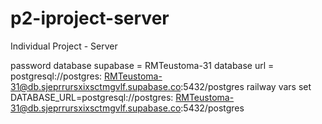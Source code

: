 # p2-iproject-server
Individual Project - Server

password database supabase =  RMTeustoma-31
database url = postgresql://postgres: RMTeustoma-31@db.sjeprrursxixsctmgvlf.supabase.co:5432/postgres
railway vars set DATABASE_URL=postgresql://postgres: RMTeustoma-31@db.sjeprrursxixsctmgvlf.supabase.co:5432/postgres